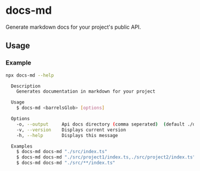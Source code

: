 # docs-md

Generate markdown docs for your project's public API.

## Usage

### Example

```bash
npx docs-md --help

  Description
    Generates documentation in markdown for your project

  Usage
    $ docs-md <barrelsGlob> [options]

  Options
    -o, --output     Api docs directory (comma seperated)  (default ./docs/api)
    -v, --version    Displays current version
    -h, --help       Displays this message

  Examples
    $ docs-md docs-md "./src/index.ts"
    $ docs-md docs-md "./src/project1/index.ts,./src/project2/index.ts"
    $ docs-md docs-md "./src/**/index.ts"
```
